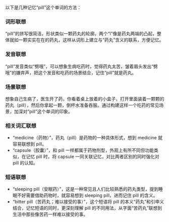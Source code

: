 以下是几种记忆“pill”这个单词的方法：

### 词形联想
“pill”的拼写很简洁，形状类似一颗药丸的轮廓，两个“l”像是药丸两端的凸起，整体就如一颗实实在在的药丸，这样从词形上建立与“药丸”含义的联系，方便记忆。

### 发音联想
“pill”发音类似“劈哦”，可以想象生病吃药时，觉得药丸太苦，皱着眉头发出“劈哦”的嫌弃声，把这个发音和吃药的场景结合，记住“pill”就是药丸。

### 场景联想
想象自己生病了，医生开了药，你看着桌上放着的小盒子，打开里面装着一颗颗的药丸（pill），然后你拿起一颗，倒杯水准备吞服。通过构建这样一个吃药的常见场景，加深对“pill”这个单词的印象。

### 相关词汇联想
 - “medicine（药物）”，药丸（pill）是药物的一种具体形式，想到 medicine 就容易联想到 pill。
 - “capsule（胶囊）”，和 pill 一样都属于药物剂型，外观上有所不同但功能类似，在记忆 pill 时，将 capsule 一同关联记忆，对比两者区别的同时强化对 pill 的认知。

### 短语联想
 - “sleeping pill（安眠药）”，这是一种常见且人们比较熟悉的药丸类型，提到睡眠不好需要借助药物时，就容易想到 sleeping pill，进而记住 pill 的含义。
 - “bitter pill（苦药丸；难以接受的事）”，这个短语将 pill 的本义“药丸”和引申义结合，记忆短语的同时，更深刻理解 pill 的不同用法，从字面“苦药丸”联想到生活中那些像苦药一样难以接受的事。 